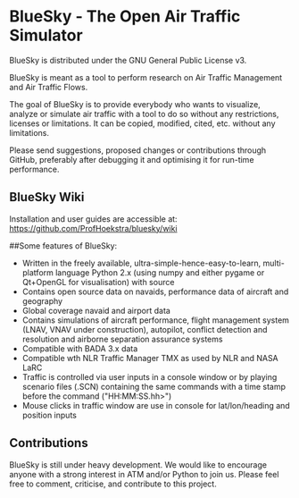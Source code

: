 # BlueSky - The Open Air Traffic Simulator

BlueSky is distributed under the GNU General Public License v3.

BlueSky is meant as a tool to perform research on Air Traffic Management and Air Traffic Flows.

The goal of BlueSky is to provide everybody who wants to visualize, analyze or simulate air 
traffic with a tool to do so without any restrictions, licenses or limitations. It can be copied, 
modified, cited, etc. without any limitations.

Please send suggestions, proposed changes or contributions through GitHub, preferably after 
debugging it and optimising it for run-time performance.

## BlueSky Wiki
Installation and user guides are accessible at:
https://github.com/ProfHoekstra/bluesky/wiki

##Some features of BlueSky:
- Written in the freely available, ultra-simple-hence-easy-to-learn, multi-platform language 
Python 2.x (using numpy and either pygame or Qt+OpenGL for visualisation) with source
- Contains open source data on navaids, performance data of aircraft and geography
- Global coverage navaid and airport data
- Contains simulations of aircraft performance, flight management system (LNAV, VNAV under construction), 
autopilot, conflict detection and resolution and airborne separation assurance systems
- Compatible with BADA 3.x data
- Compatible wth NLR Traffic Manager TMX as used by NLR and NASA LaRC
- Traffic is controlled via user inputs in a console window or by playing scenario files (.SCN) 
containing the same commands with a time stamp before the command ("HH:MM:SS.hh>")
- Mouse clicks in traffic window are use in console for lat/lon/heading and position inputs

## Contributions
BlueSky is still under heavy development. We would like to encourage anyone with a strong interest in 
ATM and/or Python to join us. Please feel free to comment, criticise, and contribute to this project.
